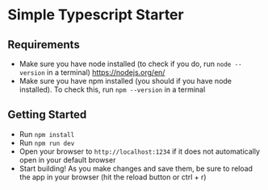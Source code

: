 # Simple Typescript Starter

## Requirements

- Make sure you have node installed (to check if you do, run `node --version` in a terminal) https://nodejs.org/en/
- Make sure you have npm installed (you should if you have node installed). To check this, run `npm --version` in a terminal

## Getting Started

- Run `npm install`
- Run `npm run dev`
- Open your browser to `http://localhost:1234` if it does not automatically open in your default browser
- Start building! As you make changes and save them, be sure to reload the app in your browser (hit the reload button or ctrl + r)

